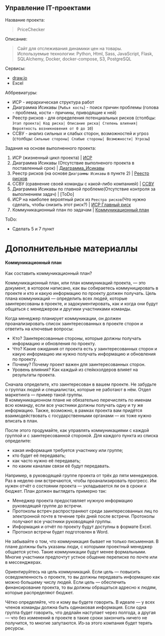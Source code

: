 Управление IT-проектами
----

Название проекта:
> PriceChecker

Описание:
> Сайт для отслеживания динамики цен на товары. <br>
> Используемые технологии: Python, Html, Sass, JavaScript, Flask, SQLAlchemy, Docker, docker-compose, S3, PostgreSQL

Сервисы:
- [draw.io](https://app.diagrams.net/)
- Excel

Аббревиатуры:
- ИСР - иерархическая структура работ
- Диаграмма Исикавы (```Рыбья кость```) - поиск причин проблемы (голова - проблема, кости - причины, приводящие к ней)
- Реестр рисков - для определения потенциальных рисков (столбцы: ```Этап проекта| Код риска| Описание риска| Степень влияния| Вероятность возникновения от 0 до 10```)
- ССВУ - анализ сильных и слабых сторон, возможностей и угроз (столбцы: ```Сильные стороны| Слабые стороны| Возможности| Угрозы```)

Задания на основе выполненного проекта:
1. ИСР (жизненный цикл проекта) | [ИСР](ИСР.drawio)
2. Диаграмма Исикавы (Отсутствие выполненого проекта в поставленный срок) | [Диаграмма_Исикавы](Диаграмма_Исикавы.drawio)
3. Реестр рисков (на основе ```Диаграммы Исикавы``` в пункте 2) | [Реестр рисков](Реестр_рисков.xlsx)
4. ССВУ (сравнение своей команды с какой-либо компанией) | [ССВУ](ССВУ.xlsx)
5. Диаграмма Исикавы по главной проблеме(Отсутствие контроля за выполнением задач) | [ToDo]
6. ИСР на наиболее вероятный риск из ```Реестра рисков```(Что нужно сделать, чтобы снизить этот риск?) | [ИСР Главный риск](ИСР_Главный_риск.drawio)
7. Коммуникационный план по задачам | [Коммуникационный план](Коммуникационный_план.xlsx)

ToDo:
- Сделать 5 и 7 пункт


# Дополнительные материаллы

#### Коммуникационный план
Как составить коммуникационный план?

Коммуникационный план, или план коммуникаций проекта, — это документ, в котором написано, как вы собираетесь коммуницировать в проекте и кто и какую информацию по проекту должен получать. Цель плана коммуникаций — определить всех людей, которые заинтересованы в проекте, и задокументировать, как и когда они будут общаться с менеджером и другими участниками команды. 			

Когда менеджер планирует коммуникации, он должен проанализировать список заинтересованных в проекте сторон и ответить на ключевые вопросы: 	

- Кто? Заинтересованные стороны, которые должны получать информацию и обновления по проекту.
- Что? Какие ожидания от проекта есть у заинтересованных сторон и какую информацию им нужно получать информацию и обновления по проекту.
- Почему? Почему проект важен для заинтересованных сторон.
- Уровень влияния? Как каждый из стейкхолдеров влияет на результаты проекта.

Сначала определите, кто заинтересован в вашем проекте. Не забудьте о группах людей и специалистах, которые не работают в нём. Отдел маркетинга — пример такой группы. 			
В коммуникационном плане не обязательно перечислять по именам всю команду, если все участники должны получать одну и ту же информацию. Также, возможно, в рамках проекта вам придётся взаимодействовать с государственными органами — их тоже нужно вписать в план. 			

После этого продумайте, как управлять коммуникациями с каждой группой и с заинтересованной стороной. Для каждого пункта из списка определите: 			
- какая информация требуется участнику или группе;
- кто будет её передавать;
- как часто нужно её передавать;
- по каким каналам связи её будут передавать.

Например, в руководящей группе проекта от трёх до пяти менеджеров. Раз в неделю они встречаются, чтобы проанализировать прогресс. Им нужен отчёт о состоянии проекта — укладывается ли он в сроки и бюджет. План должен выглядеть примерно так: 			
- Менеджер проекта предоставляет нужную информацию руководящей группе до встречи.
- Протоколы встреч распространяют среди заинтересованных лиц по электронной почте в течение трёх дней после встречи. Протоколы получают все участники руководящей группы.
- Информация и отчёт по проекту будут доступны в формате Excel.
- Протокол встречи будет подготовлен в Word.

Не забывайте о том, что коммуникация бывает не только письменная. В плане должны быть указаны люди, с которыми проектный менеджер общается устно. Такие коммуникации будут менее формальными. Многие участники предпочтут устное общение переписке по почте или в мессенджерах. 			

Ориентируйтесь на цель коммуникаций. Если цель — повысить осведомленность о проекте, то вы должны передавать информацию как можно большему числу людей. Если цель — обеспечить финансирование проекта, то вы должны обращаться адресно к людям, которые распределяют бюджет. 			

Чётко определяйте, что и кому вы будете говорить. В идеале — у всех членов команды должна быть одинаковая информация. Если одна группа будет говорить, что дедлайн наступает через полгода, а другая — что без изменений в проекте в такие сроки закончить ничего не получится, то многие запутаются. Из‑за этого компания будет терять ресурсы. 	


